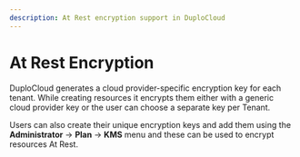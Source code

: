 ```yaml
---
description: At Rest encryption support in DuploCloud
---
```


# At Rest Encryption

DuploCloud generates a cloud provider-specific encryption key for each tenant. While creating resources it encrypts them either with a generic cloud provider key or the user can choose a separate key per Tenant.&#x20;

Users can also create their unique encryption keys and add them using the **Administrator** -> **Plan** -> **KMS** menu and these can be used to encrypt resources At Rest.&#x20;

